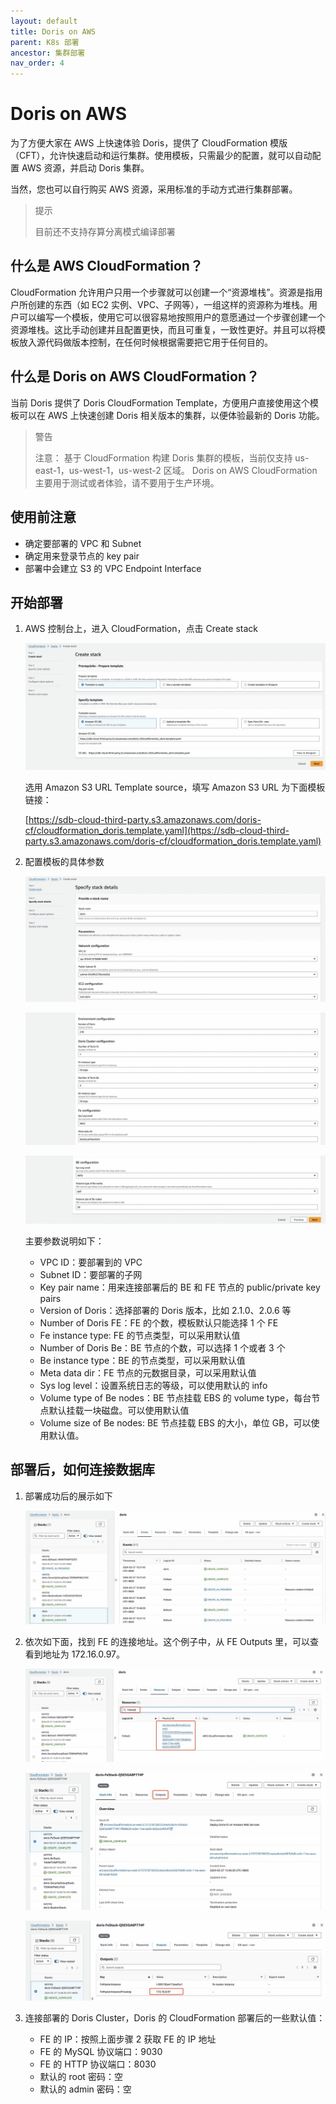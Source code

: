 ```yaml
---
layout: default
title: Doris on AWS
parent: K8s 部署
ancestor: 集群部署
nav_order: 4
---
```


# Doris on AWS
为了方便大家在 AWS 上快速体验 Doris，提供了 CloudFormation 模版（CFT），允许快速启动和运行集群。使用模板，只需最少的配置，就可以自动配置 AWS 资源，并启动 Doris 集群。

当然，您也可以自行购买 AWS 资源，采用标准的手动方式进行集群部署。

> 提示
> 
> 目前还不支持存算分离模式编译部署

## 什么是 AWS CloudFormation？
CloudFormation 允许用户只用一个步骤就可以创建一个“资源堆栈”。资源是指用户所创建的东西（如 EC2 实例、VPC、子网等），一组这样的资源称为堆栈。用户可以编写一个模板，使用它可以很容易地按照用户的意愿通过一个步骤创建一个资源堆栈。这比手动创建并且配置更快，而且可重复，一致性更好。并且可以将模板放入源代码做版本控制，在任何时候根据需要把它用于任何目的。

## 什么是 Doris on AWS CloudFormation？
当前 Doris 提供了 Doris CloudFormation Template，方便用户直接使用这个模板可以在 AWS 上快速创建 Doris 相关版本的集群，以便体验最新的 Doris 功能。

> 警告
> 
> 注意：
> 基于 CloudFormation 构建 Doris 集群的模板，当前仅支持 us-east-1，us-west-1，us-west-2 区域。
> Doris on AWS CloudFormation 主要用于测试或者体验，请不要用于生产环境。

## 使用前注意
* 确定要部署的 VPC 和 Subnet
* 确定用来登录节点的 key pair
* 部署中会建立 S3 的 VPC Endpoint Interface

## 开始部署
1. AWS 控制台上，进入 CloudFormation，点击 Create stack

    ![](../../../../../../assets/images/Doris/attachments/start-deployment-212dd402013fb3b8b495c22f639968f7.jpeg)

    选用 Amazon S3 URL Template source，填写 Amazon S3 URL 为下面模板链接：

    [https://sdb-cloud-third-party.s3.amazonaws.com/doris-cf/cloudformation_doris.template.yaml](https://sdb-cloud-third-party.s3.amazonaws.com/doris-cf/cloudformation_doris.template.yaml)
2. 配置模板的具体参数

    ![](../../../../../../assets/images/Doris/attachments/configure-specific-parameters-1-02a68404da0de49413e927ce78c627f6.jpeg)

    ![](../../../../../../assets/images/Doris/attachments/configure-specific-parameters-2-ceb37fce06a8e3f6448969749668991a.jpeg)

    ![](../../../../../../assets/images/Doris/attachments/configure-specific-parameters-3-a7c6b3109399344bcd5075bb1e48a742.jpeg)

    主要参数说明如下：
    * VPC ID：要部署到的 VPC
    * Subnet ID：要部署的子网
    * Key pair name：用来连接部署后的 BE 和 FE 节点的 public/private key pairs
    * Version of Doris：选择部署的 Doris 版本，比如 2.1.0、2.0.6 等
    * Number of Doris FE：FE 的个数，模板默认只能选择 1 个 FE
    * Fe instance type: FE 的节点类型，可以采用默认值
    * Number of Doris Be：BE 节点的个数，可以选择 1 个或者 3 个
    * Be instance type：BE 的节点类型，可以采用默认值
    * Meta data dir：FE 节点的元数据目录，可以采用默认值
    * Sys log level：设置系统日志的等级，可以使用默认的 info
    * Volume type of Be nodes：BE 节点挂载 EBS 的 volume type，每台节点默认挂载一块磁盘。可以使用默认值
    * Volume size of Be nodes: BE 节点挂载 EBS 的大小，单位 GB，可以使用默认值。

## 部署后，如何连接数据库
1. 部署成功后的展示如下

   ![](../../../../../../assets/images/Doris/attachments/how-to-connect-to-the-database-5cf97ada6d5686eb8648a3fa4e22837e.jpeg)
2. 依次如下面，找到 FE 的连接地址。这个例子中，从 FE Outputs 里，可以查看到地址为 172.16.0.97。

    ![](../../../../../../assets/images/Doris/attachments/find-connection-address-for-fe-1-c20545a89a9d7bca6322546206708018.jpeg)

    ![](../../../../../../assets/images/Doris/attachments/find-connection-address-for-fe-2-8f03647a1597f7668059b5fde4241b10.jpeg)

    ![](../../../../../../assets/images/Doris/attachments/find-connection-address-for-fe-3-413321f49156410699385c752184e825.jpeg)
3. 连接部署的 Doris Cluster，Doris 的 CloudFormation 部署后的一些默认值：
    * FE 的 IP：按照上面步骤 2 获取 FE 的 IP 地址
    * FE 的 MySQL 协议端口：9030
    * FE 的 HTTP 协议端口：8030
    * 默认的 root 密码：空
    * 默认的 admin 密码：空